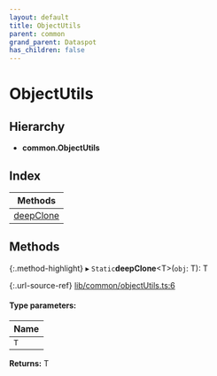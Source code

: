 ```yaml
---
layout: default
title: ObjectUtils
parent: common
grand_parent: Dataspot
has_children: false
---
```


# ObjectUtils

## Hierarchy

* **common.ObjectUtils**

## Index

| Methods |
|-----------|
| [deepClone](#deepclone) |

## Methods

{:.method-highlight}
▸ `Static`**deepClone**\<T>(`obj`: T): T

{:.url-source-ref}
[lib/common/objectUtils.ts:6](https://github.com/ascentcore/dataspot/blob/ab10b2a/lib/common/objectUtils.ts#L6)

#### Type parameters:

Name |
------ |
`T` |

**Returns:** T
